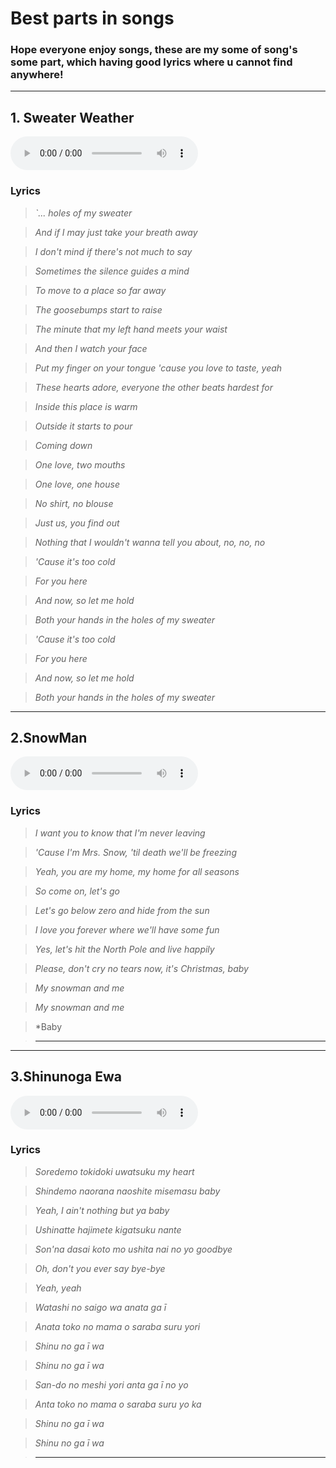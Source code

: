 # Best parts in songs

### Hope everyone enjoy songs, these are my some of song's some part, which having good lyrics where u cannot find anywhere!
----------------
## 1. Sweater Weather
 <audio controls>
        <source src="assets/sww.mp3" type="audio/mp3">
        Your browser does not support the audio tag.
    </audio>

###   Lyrics

  > *`... holes of my sweater*

  > *And if I may just take your breath away*

  > *I don't mind if there's not much to say*

  > *Sometimes the silence guides a mind*

  > *To move to a place so far away*

  > *The goosebumps start to raise*

  > *The minute that my left hand meets your waist*

  > *And then I watch your face*

  > *Put my finger on your tongue 'cause you love to taste, yeah*

  > *These hearts adore, everyone the other beats hardest for*

  > *Inside this place is warm*

  > *Outside it starts to pour*

  > *Coming down*

  > *One love, two mouths*

  > *One love, one house*
 
  > *No shirt, no blouse*

  > *Just us, you find out*

  > *Nothing that I wouldn't wanna tell you about, no, no, no*

  > *'Cause it's too cold*

  > *For you here*

  > *And now, so let me hold*

  > *Both your hands in the holes of my sweater*

  > *'Cause it's too cold*

  > *For you here*

  > *And now, so let me hold*

  > *Both your hands in the holes of my sweater*




-----------

## 2.SnowMan
<audio controls>
        <source src="assets/snowman.mp3" type="audio/mp3">
        Your browser does not support the audio tag.
    </audio>

###   Lyrics

  > *I want you to know that I'm never leaving*

  > *'Cause I'm Mrs. Snow, 'til death we'll be freezing*

  > *Yeah, you are my home, my home for all seasons*

  > *So come on, let's go*

  > *Let's go below zero and hide from the sun*

  > *I love you forever where we'll have some fun*

  > *Yes, let's hit the North Pole and live happily*

  > *Please, don't cry no tears now, it's Christmas, baby*

  > *My snowman and me*

  > *My snowman and me*

  > *Baby 

  > * * * * * *
-----------

## 3.Shinunoga Ewa

<audio controls>
        <source src="assets/shinunoga.mp3" type="audio/mp3">
        Your browser does not support the audio tag.
    </audio>

###    Lyrics


   > *Soredemo tokidoki uwatsuku my heart*

   > *Shindemo naorana naoshite misemasu baby*

   > *Yeah, I ain't nothing but ya baby*

   > *Ushinatte hajimete kigatsuku nante*

   > *Son'na dasai koto mo ushita nai no yo goodbye*

   > *Oh, don't you ever say bye-bye*

   > *Yeah, yeah*

   > *Watashi no saigo wa anata ga ī*

   > *Anata toko no mama o saraba suru yori*

   > *Shinu no ga ī wa*

   > *Shinu no ga ī wa*

   > *San-do no meshi yori anta ga ī no yo*

   > *Anta toko no mama o saraba suru yo ka*

   > *Shinu no ga ī wa*

   > *Shinu no ga ī wa*

   > * * * * * * 
